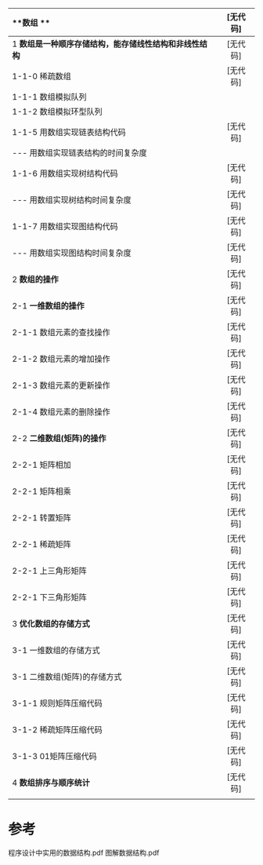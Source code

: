 
| **数组 ** | [无代码] | 
| :--- | :---: | 
| 1   **数组是一种顺序存储结构，能存储线性结构和非线性结构**| [无代码] |
| 1-1-0 稀疏数组| [无代码] |
| 1-1-1 数组模拟队列||
| 1-1-2 数组模拟环型队列||
| 1-1-5 用数组实现链表结构代码|[无代码]|
| ---    用数组实现链表结构的时间复杂度||
| 1-1-6 用数组实现树结构代码| [无代码]|
| ---    用数组实现树结构时间复杂度| [无代码]|
| 1-1-7 用数组实现图结构代码| [无代码]|
|---     用数组实现图结构时间复杂度| [无代码]|
| 2  **数组的操作** | [无代码] |
| 2-1 **一维数组的操作**| [无代码] |
| 2-1-1  数组元素的查找操作 | [无代码] |
| 2-1-2  数组元素的增加操作 | [无代码] |
| 2-1-3  数组元素的更新操作 | [无代码] |
| 2-1-4  数组元素的删除操作 | [无代码] |
| 2-2  **二维数组(矩阵)的操作** | [无代码] |
| 2-2-1 矩阵相加| [无代码] |
| 2-2-1 矩阵相乘| [无代码] |
| 2-2-1 转置矩阵| [无代码] |
| 2-2-1 稀疏矩阵| [无代码] |
| 2-2-1 上三角形矩阵| [无代码] |
| 2-2-1 下三角形矩阵| [无代码] |
| 3  **优化数组的存储方式**| [无代码] |
| 3-1 一维数组的存储方式| [无代码] |
| 3-1 二维数组(矩阵)的存储方式|[无代码] |
| 3-1-1  规则矩阵压缩代码| [无代码] |
| 3-1-2  稀疏矩阵压缩代码| [无代码] |
| 3-1-3  01矩阵压缩代码| [无代码] |
| 4  **数组排序与顺序统计**| [无代码] |
|   ||






# 参考
程序设计中实用的数据结构.pdf
图解数据结构.pdf
